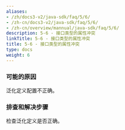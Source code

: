 ```yaml
---
aliases:
- /zh/docs3-v2/java-sdk/faq/5/6/
- /zh-cn/docs3-v2/java-sdk/faq/5/6/
- /zh-cn/overview/mannual/java-sdk/faq/5/6/
description: 5-6 - 接口类型的属性冲突
linkTitle: 5-6 - 接口类型的属性冲突
title: 5-6 - 接口类型的属性冲突
type: docs
weight: 6
---
```







### 可能的原因

泛化定义配置不正确。

### 排查和解决步骤

检查泛化定义是否正确。
